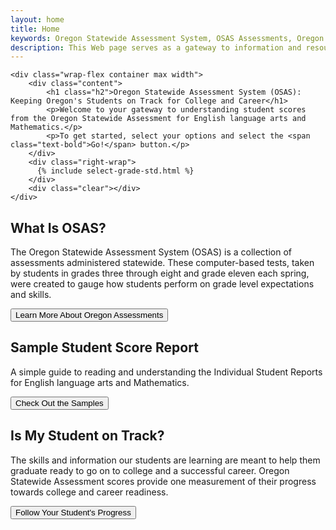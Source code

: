 ```yaml
---
layout: home
title: Home
keywords: Oregon Statewide Assessment System, OSAS Assessments, Oregon Summative Assessments, Student Score Reports
description: This Web page serves as a gateway to information and resources parents/guardians can use to understand Student Score Reports from the Oregon Statewide Assessment System.
---
```



<div id="intro-wrap">

	<div class="wrap-flex container max width">
		<div class="content">
			<h1 class="h2">Oregon Statewide Assessment System (OSAS): Keeping Oregon's Students on Track for College and Career</h1>
			<p>Welcome to your gateway to understanding student scores from the Oregon Statewide Assessment for English language arts and Mathematics.</p>
			<p>To get started, select your options and select the <span class="text-bold">Go!</span> button.</p>
		</div>
		<div class="right-wrap">
		  {% include select-grade-std.html %}
		</div>
		<div class="clear"></div>
	</div>
</div>


<div class="blocks wrap-flex container max width">

<div class="block" markdown="1">

## What Is OSAS?

The Oregon Statewide Assessment System (OSAS) is a collection of assessments administered statewide. These computer-based tests, taken by students in grades three through eight and grade eleven each spring, were created to gauge how students perform on grade level expectations and skills.

<button role="button" class="btn-blue" data-link="{{ site.baseurl }}/about">Learn More About Oregon Assessments</button>

</div><!-- /.block #about caaspp -->



<div class="block" markdown="1">

## Sample Student Score Report

A simple guide to reading and understanding the Individual Student Reports for English language arts and Mathematics.

<button type="button" class="btn-blue" data-link="{{ site.baseurl }}/sample">Check Out the Samples</button>

</div><!-- /.block #score report guide -->



<div class="block" markdown="1">

## Is My Student on Track?

The skills and information our students are learning are meant to help them graduate ready to go on to college and a successful career. Oregon Statewide Assessment scores provide one measurement of their progress towards college and career readiness. 

<button type="button" class="btn-blue" data-link="{{ site.baseurl }}/progress">Follow Your Student's Progress</button>

</div><!-- /.block #progress -->

<div class="clear"></div>
